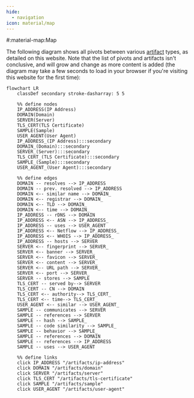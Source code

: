```yaml
---
hide:
  - navigation
icon: material/map
---
```


#:material-map:Map

The following diagram shows all pivots between various [artifact](/artifacts) types, as detailed on this website. Note that the list of pivots and artifacts isn't conclusive, and will grow and change as more content is added (the diagram may take a few seconds to load in your browser if you're visiting this website for the first time):

```mermaid
flowchart LR
	classDef secondary stroke-dasharray: 5 5
	
	%% define nodes
	IP_ADDRESS(IP Address)
	DOMAIN(Domain)
	SERVER(Server)
	TLS_CERT(TLS Certificate)
	SAMPLE(Sample)
	USER_AGENT(User Agent)
	IP_ADDRESS_(IP Address):::secondary
	DOMAIN_(Domain):::secondary
	SERVER_(Server):::secondary
	TLS_CERT_(TLS Certificate):::secondary
	SAMPLE_(Sample):::secondary
	USER_AGENT_(User Agent):::secondary
	
	%% define edges
	DOMAIN -- resolves --> IP_ADDRESS
	DOMAIN -- prev. resolved --> IP_ADDRESS
	DOMAIN <-- similar name --> DOMAIN_
	DOMAIN <-- registrar --> DOMAIN_
	DOMAIN <-- TLD --> DOMAIN_
	DOMAIN <-- time --> DOMAIN_
	IP_ADDRESS -- rDNS --> DOMAIN
	IP_ADDRESS <-- ASN --> IP_ADDRESS_
	IP_ADDRESS -- uses --> USER_AGENT
	IP_ADDRESS <-- Netflow --> IP_ADDRESS_
	IP_ADDRESS <-- WHOIS --> IP_ADDRESS_
	IP_ADDRESS -- hosts --> SERVER
	SERVER <-- fingerprint --> SERVER_
	SERVER <-- banner --> SERVER_
	SERVER <-- favicon --> SERVER_
	SERVER <-- content --> SERVER_
	SERVER <-- URL path --> SERVER_
	SERVER <-- port --> SERVER_
	SERVER -- stores --> SAMPLE
	TLS_CERT -- served by--> SERVER
	TLS_CERT -- CN --> DOMAIN
	TLS_CERT <-- authority--> TLS_CERT_
	TLS_CERT <-- time--> TLS_CERT_
	USER_AGENT <-- similar --> USER_AGENT_
	SAMPLE -- communicates --> SERVER
	SAMPLE -- references --> SERVER
	SAMPLE -- hash --> SAMPLE_
	SAMPLE -- code similarity --> SAMPLE_
	SAMPLE -- behavior --> SAMPLE_
	SAMPLE -- references --> DOMAIN
	SAMPLE -- references --> IP_ADDRESS
	SAMPLE -- uses --> USER_AGENT
	
	%% define links
	click IP_ADDRESS "/artifacts/ip-address"
	click DOMAIN "/artifacts/domain"
	click SERVER "/artifacts/server"
	click TLS_CERT "/artifacts/tls-certificate"
	click SAMPLE "/artifacts/sample"
	click USER_AGENT "/artifacts/user-agent"
```